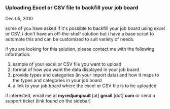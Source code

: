 ### Uploading Excel or CSV file to backfill your job board

Dec 05, 2010

some of you have asked if it's possible to backfill your job board using excel or CSV, i don't have an off-the-shelf solution but i have a base script to automate this and can be customized to suit variety of needs.

if you are looking for this solution, please contact me with the following information:
1) sample of your excel or CSV file you want to upload
2) format of how you want the data displayed in your job board
3) provide types and categories (in your import data) and how it maps to the types and categories in your job board
4) a link to your job board where the excel or CSV file is to be uploaded

if interested, email me at __myredjumpsuit__ [at] __gmail__ [dot] __com__ or send a support ticket (link found on the sidebar)